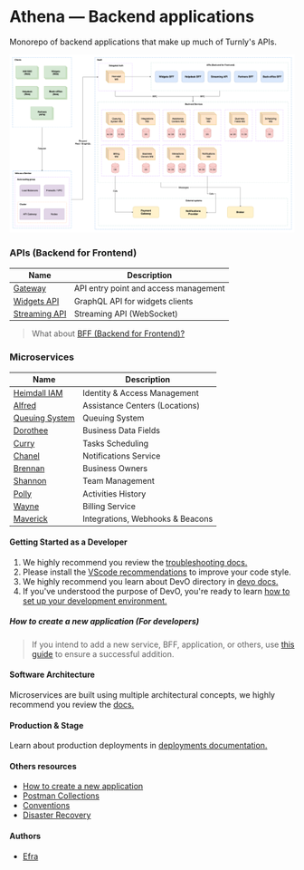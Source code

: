 # Athena — Backend applications

Monorepo of backend applications that make up much of Turnly's APIs.

![high-level-architecture](/docs/diagrams/high-level-architecture.png)

### APIs (Backend for Frontend)

| Name                                       | Description                                  |
| ------------------------------------------ | -------------------------------------------- |
| [Gateway](/apps/gateway)                   | API entry point and access management        |
| [Widgets API](/apps/widgets-api)           | GraphQL API for widgets clients              |
| [Streaming API](/apps/streaming-api)       | Streaming API (WebSocket)                    |

> What about [BFF (Backend for Frontend)?](/docs/architecture/BFF.md)

### Microservices

| Name                                       | Description                                  |
| ------------------------------------------ | -------------------------------------------- |
| [Heimdall IAM](/apps/heimdall)             | Identity & Access Management                 |
| [Alfred](/apps/Alfred)                     | Assistance Centers (Locations)               |
| [Queuing System](/apps/queuing-system)     | Queuing System                               |
| [Dorothee](/apps/Dorothee)                 | Business Data Fields                         |
| [Curry](/apps/Curry)                       | Tasks Scheduling                             |
| [Chanel](/apps/Chanel)                     | Notifications Service                        |
| [Brennan](/apps/Brennan)                   | Business Owners                              |
| [Shannon](/apps/Shannon)                   | Team Management                              |
| [Polly](/apps/Polly)                       | Activities History                           |
| [Wayne](/apps/Wayne)                       | Billing Service                              |
| [Maverick](/apps/Maverick)                 | Integrations, Webhooks & Beacons             |

#### Getting Started as a Developer

1. We highly recommend you review the [troubleshooting docs.](/docs/troubleshooting.md)
2. Please install the [VScode recommendations](/.vscode/extensions.json) to improve your code style.
3. We highly recommend you learn about DevO directory in [devo docs.](/docs/devo.md)
4. If you've understood the purpose of DevO, you're ready to learn [how to set up your development environment.](/docs/development.md)

##### How to create a new application (For developers)

> If you intend to add a new service, BFF, application, or others,
> use [this guide](/docs/how-to-create-new-application.md) to ensure a successful addition.

#### Software Architecture

Microservices are built using multiple architectural concepts,
we highly recommend you review the [docs.](/docs/architecture)

#### Production & Stage

Learn about production deployments in [deployments documentation.](/docs/deployment.md)

#### Others resources

- [How to create a new application](/docs/how-to-create-new-application.md)
- [Postman Collections](/docs/postman/)
- [Conventions](/docs/conventions.md)
- [Disaster Recovery](/docs/disaster-recovery.md)

#### Authors

- [Efra](https://github.com/efraa)
